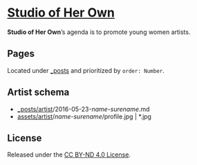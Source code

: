 # [Studio of Her Own](https://studioofherown.com)

**Studio of Her Own**’s agenda is to promote young women artists.


## Pages

Located under [_posts](_posts) and prioritized by `order: Number`.


## Artist schema

* [_posts/artist](_posts/artist)/2016-05-23-*name-surename*.md
* [assets/artist](assets/artist)/*name-surename*/profile.jpg | *.jpg


## License

Released under the [CC BY-ND 4.0 License](LICENSE).
